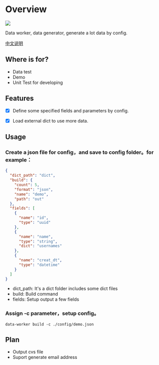 # Overview

[![](https://travis-ci.org/lalolv/data-worker.svg?branch=master)](https://travis-ci.org/lalolv/data-worker)

Data worker, data generator, generate a lot data by config.

[中文说明](./README_ZH.md)

## Where is for?

- Data test
- Demo
- Unit Test for developing

## Features

- [x] Define some specified fields and parameters by config.
- [x] Load external dict to use more data.


## Usage

### Create a json file for config，and save to config folder。for example：

```json
{
  "dict_path": "dict",
  "build": {
    "count": 5,
    "format": "json",
    "name": "demo",
    "path": "out"
  },
  "fields": [
    {
      "name": "id",
      "type": "uuid"
    },
    {
      "name": "name",
      "type": "string",
      "dict": "usernames"
    },
    {
      "name": "creat_dt",
      "type": "datetime"
    }
  ]
}
```
- dict_path: It's a dict folder includes some dict files
- build: Build command
- fields: Setup output a few fields

### Assign -c parameter，setup config。

```shell
data-worker build -c ./config/demo.json
```


## Plan

- Output cvs file
- Suport generate email address
